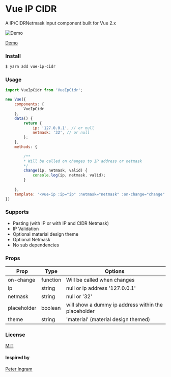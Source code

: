 # Vue IP CIDR
A IP/CIDRNetmask input component built for Vue 2.x

![Demo](https://media.giphy.com/media/l49JMe9WDPzJTamwE/giphy.gif)

[Demo](https://peteringram0.github.io/vue-ip/)

### Install
````javascript
$ yarn add vue-ip-cidr
````


### Usage
```javascript
import VueIpCidr from 'VueIpCidr';

new Vue({
    components: {
        VueIpCidr
    },
    data() {
        return {
            ip: '127.0.0.1', // or null
            netmask: '32', // or null
        };
    },
    methods: {
        
        /**
        * Will be called on changes to IP address or netmask 
        */
        change(ip, netmask, valid) {
            console.log(ip, netmask, valid);
        }
        
    },
    template: '<vue-ip :ip="ip" :netmask="netmask" :on-change="change" theme="material"></vue-ip>'
})
```


### Supports
* Pasting (with IP or with IP and CIDR Netmask)
* IP Validation
* Optional material design theme
* Optional Netmask
* No sub dependencies

### Props
| Prop        	| Type     	| Options                             	              |
|-------------	|----------	|---------------------------------------------------- |
| on-change   	| function 	| Will be called when changes                         |
| ip          	| string   	| null or ip address '127.0.0.1'      	              |
| netmask      	| string   	| null or '32'                      	              |
| placeholder 	| boolean   | will show a dummy ip address within the placeholder |
| theme       	| string   	| 'material' (material design themed) 	              |


### License
[MIT](http://opensource.org/licenses/MIT)

#### Inspired by
[Peter Ingram](https://github.com/peteringram0/vue-ip)
